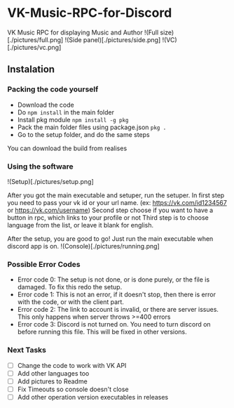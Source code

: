# VK-Music-RPC-for-Discord
VK Music RPC for displaying Music and Author
!(Full size)[./pictures/full.png]
!(Side panel)[./pictures/side.png]
!(VC)[./pictures/vc.png]

## Instalation
### Packing the code yourself
- Download the code
- Do `npm install` in the main folder
- Install pkg module `npm install -g pkg`
- Pack the main folder files using package.json `pkg .`
- Go to the setup folder, and do the same steps

You can download the build from realises

### Using the software
!(Setup)[./pictures/setup.png]

After you got the main executable and setuper, run the setuper.
In first step you need to pass your vk id or your url name. (ex: https://vk.com/id1234567 or https://vk.com/username)
Second step choose if you want to have a button in rpc, which links to your profile or not
Third step is to choose language from the list, or leave it blank for english.

After the setup, you are good to go! Just run the main executable when discord app is on.
!(Console)[./pictures/running.png]

### Possible Error Codes
- Error code 0: The setup is not done, or is done purely, or the file is damaged. To fix this redo the setup.
- Error code 1: This is not an error, if it doesn't stop, then there is error with the code, or with the client part.
- Error code 2: The link to account is invalid, or there are server issues. This only happens when server throws >=400 errors
- Error code 3: Discord is not turned on. You need to turn discord on before running this file. This will be fixed in other versions.

### Next Tasks
- [ ] Change the code to work with VK API
- [ ] Add other languages too
- [ ] Add pictures to Readme
- [ ] Fix Timeouts so console doesn't close 
- [ ] Add other operation version executables in releases
